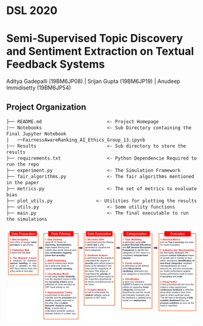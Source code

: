 # DSL 2020

# Semi-Supervised Topic Discovery and Sentiment Extraction on Textual Feedback Systems

Aditya Gadepalli (19BM6JP08) | Srijan Gupta (19BM6JP19) | Anudeep Immidisetty (19BM6JP54)


## Project Organization
    ├── README.md                        <- Project Homepage
    |── Notebooks                        <- Sub Directory containing the Final Jupyter Notebook
    |   ──FairnessAwareRanking_AI_Ethics_Group_13.ipynb
    |── Results                          <- Sub directory to store the results
    ├── requirements.txt                 <- Python Dependencie Required to run the repo    
    ├── experiment.py                    <- The Simulation Framework 
    ├── fair_algorithms.py               <- The fair algorithms mentioned in the paper
    ├── metrics.py                       <- The set of metrics to evaluate bias
    ├── plot_utils.py                <- Utilities for plotting the results
    ├── utils.py                         <- Some utility functions
    ├── main.py                          <- The final executable to run the simulations


![Screenshot](flowchart.png)
